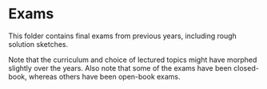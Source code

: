 # Exams

This folder contains final exams from previous years, including rough solution sketches.

Note that the curriculum and choice of lectured topics might have morphed slightly over the years. Also note that some of the exams have been closed-book, whereas others have been open-book exams.
